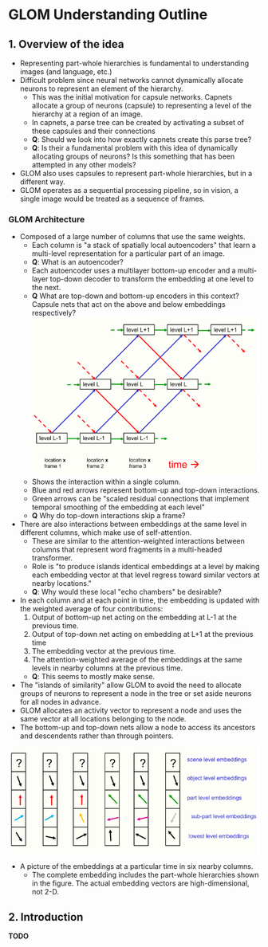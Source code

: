 # GLOM Understanding Outline

## 1. Overview of the idea
- Representing part-whole hierarchies is fundamental to understanding images (and language, etc.)
- Difficult problem since neural networks cannot dynamically allocate neurons to represent an element of the hierarchy.
  - This was the initial motivation for capsule networks. Capnets allocate a group of neurons (capsule) to representing a level of the hierarchy at a region of an image.
  - In capnets, a parse tree can be created by activating a subset of these capsules and their connections
  - **Q**: Should we look into how exactly capnets create this parse tree?
  - **Q**: Is their a fundamental problem with this idea of dynamically allocating groups of neurons? Is this something that has been attempted in any other models?
- GLOM also uses capsules to represent part-whole hierarchies, but in a different way.
- GLOM operates as a sequential processing pipeline, so in vision, a single image would be treated as a sequence of frames.

### GLOM Architecture
- Composed of a large number of columns that use the same weights.
  - Each column is "a stack of spatially local autoencoders" that learn a multi-level representation for a particular part of an image.
  - **Q**: What is an autoencoder?
  - Each autoencoder uses a multilayer bottom-up encoder and a multi-layer top-down decoder to transform the embedding at one level to the next.
  - **Q** What are top-down and bottom-up encoders in this context? Capsule nets that act on the above and below embeddings respectively?
  ![Figure 1](figure1.png)
  - Shows the interaction within a single column.
  - Blue and red arrows represent bottom-up and top-down interactions. 
  - Green arrows can be "scaled residual connections that implement temporal smoothing of the embedding at each level"
  - **Q** Why do top-down interactions skip a frame?
- There are also interactions between embeddings at the same level in different columns, which make use of self-attention.
  - These are similar to the attention-weighted interactions between columns that represent word fragments in a multi-headed transformer.
  - Role is "to produce islands identical embeddings at a level by making each embedding vector at that level regress toward similar vectors at nearby locations."
  - **Q**: Why would these local "echo chambers" be desirable?
- In each column and at each point in time, the embedding is updated with the weighted average of four contributions:
  1. Output of bottom-up net acting on the embedding at L-1 at the previous time.
  2. Output of top-down net acting on embedding at L+1 at the previous time
  3. The embedding vector at the previous time.
  4. The attention-weighted average of the embeddings at the same levels in nearby columns at the previous time.
  - **Q**: This seems to mostly make sense.
- The "islands of similarity" allow GLOM to avoid the need to allocate groups of neurons to represent a node in the tree or set aside neurons for all nodes in advance.
- GLOM allocates an activity vector to represent a node and uses the same vector at all locations belonging to the node.
- The bottom-up and top-down nets allow a node to access its ancestors and descendents rather than through pointers.

![Figure 2](figure2.png)
- A picture of the embeddings at a particular time in six nearby columns.
  - The complete embedding includes the part-whole hierarchies shown in the figure. The actual embedding vectors are high-dimensional, not 2-D.

## 2. Introduction

**TODO**